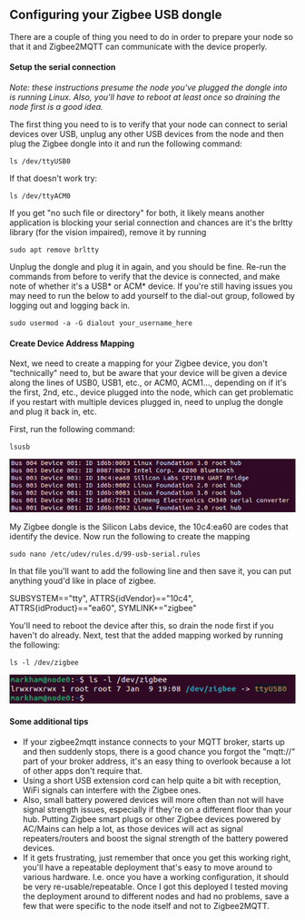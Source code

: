 ## Configuring your Zigbee USB dongle 

There are a couple of thing you need to do in order to prepare your node so that it and Zigbee2MQTT can communicate with the device properly. 

#### Setup the serial connection 

*Note: these instructions presume the node you've plugged the dongle into is running Linux. Also, you'll have to reboot at least once so draining the node first is a good idea.*

The first thing you need to is to verify that your node can connect to serial devices over USB, unplug any other USB devices from the node and then plug the Zigbee dongle into it and run the following command:

```
ls /dev/ttyUSB0  
```

If that doesn't work try:

~~~
ls /dev/ttyACM0
~~~

If you get "no such file or directory" for both, it likely means another application is blocking your serial connection and chances are it's the brltty library (for the vision impaired), remove it by running

```
sudo apt remove brltty
```

Unplug the dongle and plug it in again, and you should be fine. Re-run the commands from before to verify that the device is connected, and make note of whether it's a USB* or ACM* device. If you're still having issues you may need to run the below to add yourself to the dial-out group, followed by logging out and logging back in. 

```
sudo usermod -a -G dialout your_username_here
```

#### Create Device Address Mapping

Next, we need to create a mapping for your Zigbee device, you don't "technically" need to, but be aware that your device will be given a device along the lines of USB0, USB1, etc., or ACM0, ACM1..., depending on if it's the first, 2nd, etc., device plugged into the node, which can get problematic if you restart with multiple devices plugged in, need to unplug the dongle and plug it back in, etc. 

First, run the following command:

```
lsusb
```
![iscsi screenshot](../images/usb_devices.png)

My Zigbee dongle is the Silicon Labs device, the 10c4:ea60 are codes that identify the device. Now run the following to create the mapping 
~~~
sudo nano /etc/udev/rules.d/99-usb-serial.rules
~~~

In that file you'll want to add the following line and then save it, you can put anything youd'd like in place of zigbee.

SUBSYSTEM=="tty", ATTRS{idVendor}=="10c4", ATTRS{idProduct}=="ea60", SYMLINK+="zigbee"

You'll need to reboot the device after this, so drain the node first if you haven't do already. Next, test that the added mapping worked by running the following:

```
ls -l /dev/zigbee
```
![iscsi screenshot](../images/verify_device_mapping.png)

#### Some additional tips
* If your zigbee2mqtt instance connects to your MQTT broker, starts up and then suddenly stops, there is a good chance you forgot the "mqtt://" part of your broker address, it's an easy thing to overlook because a lot of other apps don't require that. 
* Using a short USB extension cord can help quite a bit with reception, WiFi signals can interfere with the Zigbee ones. 
* Also, small battery powered devices will more often than not will have signal strength issues, especially if they're on a different floor than your hub. Putting Zigbee smart plugs or other Zigbee devices powered by AC/Mains can help a lot, as those devices will act as signal repeaters/routers and boost the signal strength of the battery powered devices. 
* If it gets frustrating, just remember that once you get this working right, you'll have a repeatable deployment that's easy to move around to various hardware. I.e. once you have a working configuration, it should be very re-usable/repeatable. Once I got this deployed I tested moving the deployment around to different nodes and had no problems, save a few that were specific to the node itself and not to Zigbee2MQTT. 
